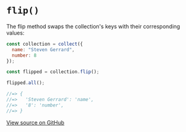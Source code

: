 # `flip()`

The flip method swaps the collection's keys with their corresponding values:

```js
const collection = collect({
  name: "Steven Gerrard",
  number: 8
});

const flipped = collection.flip();

flipped.all();

//=> {
//=>   'Steven Gerrard': 'name',
//=>   '8': 'number',
//=> }
```




[View source on GitHub](https://github.com/ecrmnn/collect.js/blob/master/src/methods/flip.js)